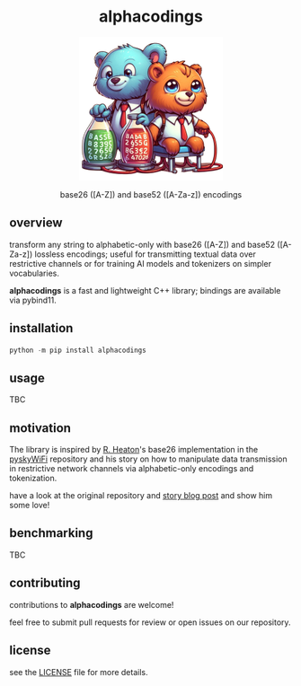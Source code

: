 <div align="center">

# alphacodings

<img src="resources/alphacodings.png" width="256" height="256">

base26 ([A-Z]) and base52 ([A-Za-z]) encodings
</div>

## overview

transform any string to alphabetic-only with base26 ([A-Z]) and base52 ([A-Za-z]) lossless encodings; useful for transmitting textual data over restrictive channels or for training AI models and tokenizers on simpler vocabularies.

**alphacodings** is a fast and lightweight C++ library; bindings are available via pybind11.

## installation

```python
python -m pip install alphacodings
```

## usage

TBC

## motivation

The library is inspired by [R. Heaton](https://github.com/robert)'s base26 implementation in the [pyskyWiFi](https://github.com/robert/PySkyWiFi) repository and his story on how to manipulate data transmission in restrictive network channels via alphabetic-only encodings and tokenization.

have a look at the original repository and [story blog post](https://robertheaton.com/pyskywifi) and show him some love!

## benchmarking

TBC

## contributing 

contributions to **alphacodings** are welcome!

feel free to submit pull requests for review or open issues on our repository.

## license

see the [LICENSE](LICENSE) file for more details.
